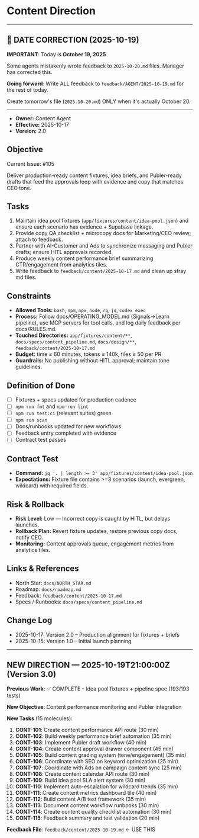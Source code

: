 # Content Direction


---

## 🚨 DATE CORRECTION (2025-10-19)

**IMPORTANT**: Today is **October 19, 2025**

Some agents mistakenly wrote feedback to `2025-10-20.md` files. Manager has corrected this.

**Going forward**: Write ALL feedback to `feedback/AGENT/2025-10-19.md` for the rest of today.

Create tomorrow's file (`2025-10-20.md`) ONLY when it's actually October 20.

---


- **Owner:** Content Agent
- **Effective:** 2025-10-17
- **Version:** 2.0

## Objective

Current Issue: #105

Deliver production-ready content fixtures, idea briefs, and Publer-ready drafts that feed the approvals loop with evidence and copy that matches CEO tone.

## Tasks

1. Maintain idea pool fixtures (`app/fixtures/content/idea-pool.json`) and ensure each scenario has evidence + Supabase linkage.
2. Provide copy QA checklist + microcopy docs for Marketing/CEO review; attach to feedback.
3. Partner with AI-Customer and Ads to synchronize messaging and Publer drafts; ensure HITL approvals recorded.
4. Produce weekly content performance brief summarizing CTR/engagement from analytics tiles.
5. Write feedback to `feedback/content/2025-10-17.md` and clean up stray md files.

## Constraints

- **Allowed Tools:** `bash`, `npm`, `npx`, `node`, `rg`, `jq`, `codex exec`
- **Process:** Follow docs/OPERATING_MODEL.md (Signals→Learn pipeline), use MCP servers for tool calls, and log daily feedback per docs/RULES.md.
- **Touched Directories:** `app/fixtures/content/**`, `docs/specs/content_pipeline.md`, `docs/design/**`, `feedback/content/2025-10-17.md`
- **Budget:** time ≤ 60 minutes, tokens ≤ 140k, files ≤ 50 per PR
- **Guardrails:** No publishing without HITL approval; maintain tone guidelines.

## Definition of Done

- [ ] Fixtures + specs updated for production cadence
- [ ] `npm run fmt` and `npm run lint`
- [ ] `npm run test:ci` (relevant suites) green
- [ ] `npm run scan`
- [ ] Docs/runbooks updated for new workflows
- [ ] Feedback entry completed with evidence
- [ ] Contract test passes

## Contract Test

- **Command:** `jq '. | length >= 3' app/fixtures/content/idea-pool.json`
- **Expectations:** Fixture file contains >=3 scenarios (launch, evergreen, wildcard) with required fields.

## Risk & Rollback

- **Risk Level:** Low — Incorrect copy is caught by HITL, but delays launches.
- **Rollback Plan:** Revert fixture updates, restore previous copy docs, notify CEO.
- **Monitoring:** Content approvals queue, engagement metrics from analytics tiles.

## Links & References

- North Star: `docs/NORTH_STAR.md`
- Roadmap: `docs/roadmap.md`
- Feedback: `feedback/content/2025-10-17.md`
- Specs / Runbooks: `docs/specs/content_pipeline.md`

## Change Log

- 2025-10-17: Version 2.0 – Production alignment for fixtures + briefs
- 2025-10-15: Version 1.0 – Initial launch planning

---

## NEW DIRECTION — 2025-10-19T21:00:00Z (Version 3.0)

**Previous Work**: ✅ COMPLETE - Idea pool fixtures + pipeline spec (193/193 tests)

**New Objective**: Content performance monitoring and Publer integration

**New Tasks** (15 molecules):

1. **CONT-101**: Create content performance API route (30 min)
2. **CONT-102**: Build weekly performance brief automation (35 min)
3. **CONT-103**: Implement Publer draft workflow (40 min)
4. **CONT-104**: Create content approval drawer component (45 min)
5. **CONT-105**: Build content grading system (tone/engagement) (35 min)
6. **CONT-106**: Coordinate with SEO on keyword optimization (25 min)
7. **CONT-107**: Coordinate with Ads on campaign content sync (25 min)
8. **CONT-108**: Create content calendar API route (30 min)
9. **CONT-109**: Build idea pool SLA alert system (30 min)
10. **CONT-110**: Implement auto-escalation for wildcard trends (35 min)
11. **CONT-111**: Create content metrics dashboard tile (40 min)
12. **CONT-112**: Build content A/B test framework (35 min)
13. **CONT-113**: Document content workflow runbooks (30 min)
14. **CONT-114**: Create content quality checklist automation (30 min)
15. **CONT-115**: Feedback summary and test validation (20 min)

**Feedback File**: `feedback/content/2025-10-19.md` ← USE THIS

